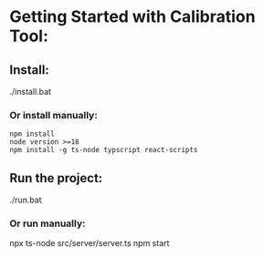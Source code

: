 # Getting Started with Calibration Tool:

## Install:

./install.bat

### Or install manually:

    npm install
    node version >=18
    npm install -g ts-node typscript react-scripts

## Run the project:

./run.bat

### Or run manually:

npx ts-node src/server/server.ts
npm start
